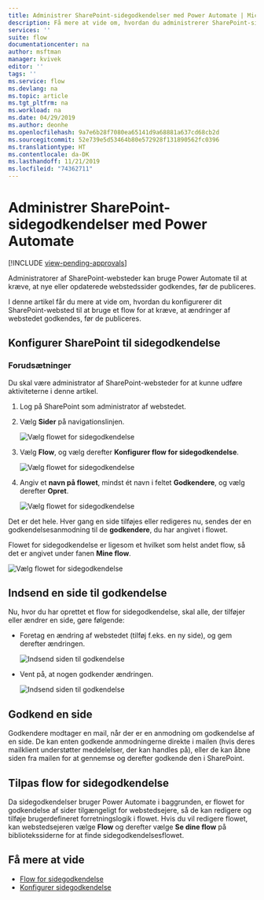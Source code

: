 ```yaml
---
title: Administrer SharePoint-sidegodkendelser med Power Automate | Microsoft Docs
description: Få mere at vide om, hvordan du administrerer SharePoint-sidegodkendelser med Power Automate.
services: ''
suite: flow
documentationcenter: na
author: msftman
manager: kvivek
editor: ''
tags: ''
ms.service: flow
ms.devlang: na
ms.topic: article
ms.tgt_pltfrm: na
ms.workload: na
ms.date: 04/29/2019
ms.author: deonhe
ms.openlocfilehash: 9a7e6b28f7080ea65141d9a68881a637cd68cb2d
ms.sourcegitcommit: 52e739e5d53464b80e572928f131890562fc0396
ms.translationtype: HT
ms.contentlocale: da-DK
ms.lasthandoff: 11/21/2019
ms.locfileid: "74362711"
---
```

# <a name="manage-sharepoint-page-approvals-with-power-automate"></a>Administrer SharePoint-sidegodkendelser med Power Automate
[!INCLUDE [view-pending-approvals](includes/cc-rebrand.md)]

Administratorer af SharePoint-websteder kan bruge Power Automate til at kræve, at nye eller opdaterede webstedssider godkendes, før de publiceres.

I denne artikel får du mere at vide om, hvordan du konfigurerer dit SharePoint-websted til at bruge et flow for at kræve, at ændringer af webstedet godkendes, før de publiceres.

## <a name="configure-sharepoint-for-page-approvals"></a>Konfigurer SharePoint til sidegodkendelse

### <a name="prerequisites"></a>Forudsætninger 

Du skal være administrator af SharePoint-websteder for at kunne udføre aktiviteterne i denne artikel.

1. Log på SharePoint som administrator af webstedet.
1. Vælg **Sider** på navigationslinjen.

    ![Vælg flowet for sidegodkendelse](media/customize-sharepoint-page-approvals/pages.png)

1. Vælg **Flow**, og vælg derefter **Konfigurer flow for sidegodkendelse**.
    
    ![Vælg flowet for sidegodkendelse](media/customize-sharepoint-page-approvals/select-page-approval-flow.png)

1. Angiv et **navn på flowet**, mindst ét navn i feltet **Godkendere**, og vælg derefter **Opret**.
    
    ![Vælg flowet for sidegodkendelse](media/customize-sharepoint-page-approvals/flow-name-approvers-create.png)

Det er det hele. Hver gang en side tilføjes eller redigeres nu, sendes der en godkendelsesanmodning til de **godkendere**, du har angivet i flowet.

Flowet for sidegodkendelse er ligesom et hvilket som helst andet flow, så det er angivet under fanen **Mine flow**.

![Vælg flowet for sidegodkendelse](media/customize-sharepoint-page-approvals/page-approval-flow-success.png)

## <a name="submit-a-page-for-approval"></a>Indsend en side til godkendelse

Nu, hvor du har oprettet et flow for sidegodkendelse, skal alle, der tilføjer eller ændrer en side, gøre følgende:

 - Foretag en ændring af webstedet (tilføj f.eks. en ny side), og gem derefter ændringen.

     ![Indsend siden til godkendelse](media/customize-sharepoint-page-approvals/create-new-page.png)
     
 - Vent på, at nogen godkender ændringen.
    
    ![Indsend siden til godkendelse](media/customize-sharepoint-page-approvals/wait-for-approval.png)
    
## <a name="approve-a-page"></a>Godkend en side

Godkendere modtager en mail, når der er en anmodning om godkendelse af en side. De kan enten godkende anmodningerne direkte i mailen (hvis deres mailklient understøtter meddelelser, der kan handles på), eller de kan åbne siden fra mailen for at gennemse og derefter godkende den i SharePoint.

## <a name="customize-page-approval-flows"></a>Tilpas flow for sidegodkendelse

Da sidegodkendelser bruger Power Automate i baggrunden, er flowet for godkendelse af sider tilgængeligt for webstedsejere, så de kan redigere og tilføje brugerdefineret forretningslogik i flowet. Hvis du vil redigere flowet, kan webstedsejeren vælge **Flow** og derefter vælge **Se dine flow** på bibliotekssiderne for at finde sidegodkendelsesflowet.

## <a name="learn-more"></a>Få mere at vide

- [Flow for sidegodkendelse](https://support.office.com/article/page-approval-flow-a8b2e689-d4a1-4639-8028-333c0ece30d9)
- [Konfigurer sidegodkendelse](https://support.office.com/article/configure-page-approval-14ce6976-a0a7-427b-b4ab-d28d344a5222)
